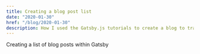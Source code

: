 ```yaml
---
title: Creating a blog post list
date: "2020-01-30"
href: "/blog/2020-01-30"
description: How I used the Gatsby.js tutorials to create a blog to track my learning progress.
---
```

Creating a list of blog posts within Gatsby